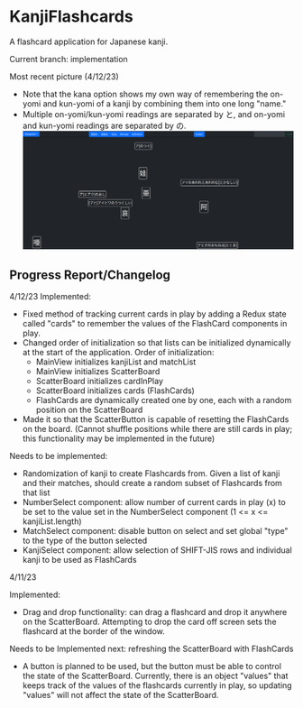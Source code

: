 # KanjiFlashcards
A flashcard application for Japanese kanji.

Current branch: implementation

Most recent picture (4/12/23) 
 * Note that the kana option shows my own way of remembering the on-yomi and kun-yomi of a kanji by combining them into one long "name."
 * Multiple on-yomi/kun-yomi readings are separated by と, and on-yomi and kun-yomi readings are separated by の.
![Alt text. Picture should be here...](./KanjiFlashcards/public/kanjiFlashcardScreenshot_4-12-23.png "Most recent picture 4/12/23")

## Progress Report/Changelog
4/12/23
Implemented:
 - Fixed method of tracking current cards in play by adding a Redux state called "cards" to remember the values of the FlashCard components in play.
 - Changed order of initialization so that lists can be initialized dynamically at the start of the application. Order of initialization:
   - MainView initializes kanjiList and matchList
   - MainView initializes ScatterBoard
   - ScatterBoard initializes cardInPlay
   - ScatterBoard initializes cards (FlashCards)
   - FlashCards are dynamically created one by one, each with a random position on the ScatterBoard
 - Made it so that the ScatterButton is capable of resetting the FlashCards on the board. 
   (Cannot shuffle positions while there are still cards in play; this functionality may be implemented in the future)

Needs to be implemented:
 - Randomization of kanji to create Flashcards from. Given a list of kanji and their matches, should create a random subset of Flashcards from that list
 - NumberSelect component: allow number of current cards in play (x) to be set to the value set in the NumberSelect component (1 <= x <= kanjiList.length)
 - MatchSelect component: disable button on select and set global "type" to the type of the button selected
 - KanjiSelect component: allow selection of SHIFT-JIS rows and individual kanji to be used as FlashCards


4/11/23

Implemented:
 - Drag and drop functionality: can drag a flashcard and drop it anywhere on the ScatterBoard. Attempting to drop the card off screen sets the
   flashcard at the border of the window.

Needs to be Implemented next: refreshing the ScatterBoard with FlashCards
 - A button is planned to be used, but the button must be able to control the state of the ScatterBoard. Currently, there is an object "values" that keeps
   track of the values of the flashcards currently in play, so updating "values" will not affect the state of the ScatterBoard.